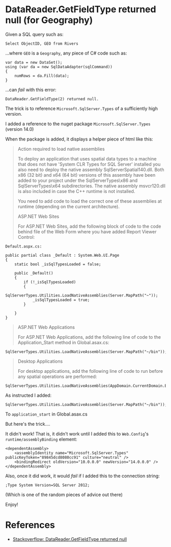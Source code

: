 # DataReader.GetFieldType returned null (for Geography) 


Given a SQL query such as:


	Select ObjectID, GEO from Rivers

...where `GEO` is a `Geography`, any piece of C# code such as:

	var data = new DataSet();
    using (var da = new SqlDataAdapter(sqlCommand))
	{
		numRows = da.Fill(data);
    }


...can *fail* with this error:

	DataReader.GetFieldType(2) returned null.


The trick is to reference `Microsoft.SqlServer.Types` of a sufficiently high version.

I added a reference to the nuget package `Microsoft.SqlServer.Types` (version 14.0)

When the package is added, it displays a helper piece of html like this:



> Action required to load native assemblies
> 
> To deploy an application that uses spatial data types to a machine that does not have 'System CLR Types for SQL Server' installed you also need to deploy the native assembly SqlServerSpatial140.dll. Both x86 (32 bit) and x64 (64 bit) versions of this assembly have been added to your project under the SqlServerTypes\x86 and SqlServerTypes\x64 subdirectories. The native assembly msvcr120.dll is also included in case the C++ runtime is not installed.
> 
> You need to add code to load the correct one of these assemblies at runtime (depending on the current architecture).
>
> ASP.NET Web Sites
>
> For ASP.NET Web Sites, add the following block of code to the code behind file of the Web Form where you have added Report Viewer Control:

    Default.aspx.cs:
        
    public partial class _Default : System.Web.UI.Page
    {
        static bool _isSqlTypesLoaded = false;

        public _Default()
        {
            if (!_isSqlTypesLoaded)
            {
                SqlServerTypes.Utilities.LoadNativeAssemblies(Server.MapPath("~"));
                _isSqlTypesLoaded = true;
            }
            
        }
    }

> ASP.NET Web Applications
> 
> For ASP.NET Web Applications, add the following line of code to the Application_Start method in Global.asax.cs:

    SqlServerTypes.Utilities.LoadNativeAssemblies(Server.MapPath("~/bin"));

> Desktop Applications
>
> For desktop applications, add the following line of code to run before any spatial operations are performed:

    SqlServerTypes.Utilities.LoadNativeAssemblies(AppDomain.CurrentDomain.BaseDirectory);

	
	
As instructed I added:

	SqlServerTypes.Utilities.LoadNativeAssemblies(Server.MapPath("~/bin"));

To `application_start` in Global.asax.cs

But here's the trick....

It didn't work! That is, it didn't work until I added this to `Web.Config`'s `runtime/assemblyBinding` element:

	<dependentAssembly>
		<assemblyIdentity name="Microsoft.SqlServer.Types" publicKeyToken="89845dcd8080cc91" culture="neutral" />
		<bindingRedirect oldVersion="10.0.0.0" newVersion="14.0.0.0" />
	</dependentAssembly>
	
Also, once it did work, it would *fail* if I added this to the connection string:

	;Type System Version=SQL Server 2012;

(Which is one of the random pieces of advice out there)

Enjoy!

# References

* [Stackoverflow: DataReader.GetFieldType returned null](https://stackoverflow.com/questions/6569624/datareader-getfieldtype-returned-null)

